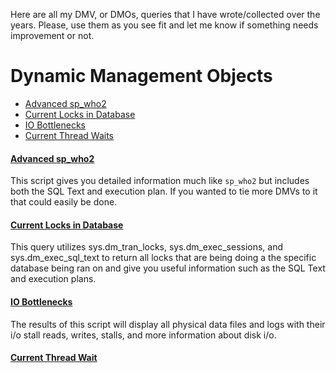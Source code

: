 Here are all my DMV, or DMOs, queries that I have wrote/collected over the years. Please, use them as you see fit and let me know if something needs improvement or not.

# Dynamic Management Objects
* [Advanced sp_who2](#Advanced-sp_who2)
* [Current Locks in Database](#Current-Locks-in-Database)
* [IO Bottlenecks](#IO-Bottlenecks)
* [Current Thread Waits](#Current-Thread-Wait)

#### [Advanced sp_who2](/Advanced%20sp_who2.sql)
This script gives you detailed information much like `sp_who2` but includes both the SQL Text and execution plan. If you wanted to tie more DMVs to it that could easily be done.

#### [Current Locks in Database](/Current%20Locks%20in%20Database.sql)
This query utilizes sys.dm_tran_locks, sys.dm_exec_sessions, and sys.dm_exec_sql_text to return all locks that are being doing a the specific database being ran on and give you useful information such as the SQL Text and execution plans. 

#### [IO Bottlenecks](/IO%20Bottleneck.sql)
The results of this script will display all physical data files and logs with their i/o stall reads, writes, stalls, and more information about disk i/o. 

#### [Current Thread Wait](/Current%20Thread%20Wait.sql)
